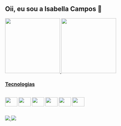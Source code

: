 ## Oii, eu sou a Isabella Campos 👋

<div style="display: inline-block">
  <a href="https://github.com/isabellaCE">
  <img height="180em" src="https://github-readme-stats.vercel.app/api?username=isabellaCE&count_private=true&show_icons=true&theme=radical"/>
  <img height="180em" src="https://github-readme-stats.vercel.app/api/top-langs/?username=isabellaCE&count_private=true&langs_count=10&layout=compact&theme=radical"/>
</div>


### Tecnologias 
<div style="display: inline-block"><br>
  <img align="center" height="30" width="40" src="https://cdn.jsdelivr.net/gh/devicons/devicon/icons/html5/html5-original.svg" />
  <img align="center" height="30" width="40" src="https://cdn.jsdelivr.net/gh/devicons/devicon/icons/css3/css3-original.svg" />
  <img align="center" height="30" width="40" src="https://cdn.jsdelivr.net/gh/devicons/devicon/icons/javascript/javascript-original.svg" />
  <img align="center" height="30" width="40" src="https://cdn.jsdelivr.net/gh/devicons/devicon/icons/typescript/typescript-original.svg" />
  <img align="center" height="30" width="40" src="https://cdn.jsdelivr.net/gh/devicons/devicon/icons/vuejs/vuejs-original.svg" />
  <img align="center" height="30" width="40" src="https://cdn.jsdelivr.net/gh/devicons/devicon/icons/git/git-original.svg" />
</div>
  
##
<div>
  <a href="https://www.linkedin.com/in/isabellaemiliano/" target="_blank">
    <img src="https://img.shields.io/badge/LinkedIn-0077B5?style=for-the-badge&logo=linkedin&logoColor=white"/>
  </a>
  <a href="mailto:isabellaemiliano14@gmail.com" target="_blank">
    <img src="https://img.shields.io/badge/Gmail-D14836?style=for-the-badge&logo=gmail&logoColor=white"/>
  </a>
</div>
  

